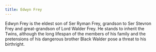 ```yaml
---
title: Edwyn Frey
---
```


Edwyn Frey is the eldest son of Ser Ryman Frey, grandson to Ser Stevron Frey and great-grandson of Lord Walder Frey. He stands to inherit the Twins, although the long lifespan of the members of his family and the pretensions of his dangerous brother Black Walder pose a threat to his birthright.


